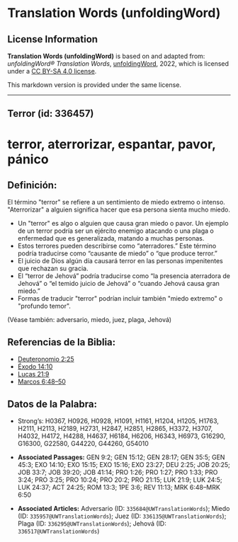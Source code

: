 # Translation Words (unfoldingWord)

## License Information

**Translation Words (unfoldingWord)** is based on and adapted from: _unfoldingWord® Translation Words_, [unfoldingWord](https://unfoldingword.org/utw), 2022, which is licensed under a [CC BY-SA 4.0 license](https://creativecommons.org/licenses/by-sa/4.0/legalcode.en).

This markdown version is provided under the same license.



--------------------------------

## Terror (id: 336457)

terror, aterrorizar, espantar, pavor, pánico
============================================

Definición:
-----------

El término "terror" se refiere a un sentimiento de miedo extremo o intenso. "Aterrorizar" a alguien significa hacer que esa persona sienta mucho miedo.

* Un "terror" es algo o alguien que causa gran miedo o pavor. Un ejemplo de un terror podría ser un ejército enemigo atacando o una plaga o enfermedad que es generalizada, matando a muchas personas.
* Estos terrores pueden describirse como “aterradores.” Este término podría traducirse como “causante de miedo” o “que produce terror.”
* El juicio de Dios algún día causará terror en las personas impenitentes que rechazan su gracia.
* El “terror de Jehová” podría traducirse como “la presencia aterradora de Jehová” o “el temido juicio de Jehová” o “cuando Jehová causa gran miedo.”
* Formas de traducir "terror" podrían incluir también "miedo extremo" o "profundo temor".

(Véase también: adversario, miedo, juez, plaga, Jehová)

Referencias de la Biblia:
-------------------------

* [Deuteronomio 2:25](https://ref.ly/Deut2:25)
* [Éxodo 14:10](https://ref.ly/Exod14:10)
* [Lucas 21:9](https://ref.ly/Luke21:9)
* [Marcos 6:48–50](https://ref.ly/Mark6:48-Mark6:50)

Datos de la Palabra:
--------------------

* Strong’s: H0367, H0926, H0928, H1091, H1161, H1204, H1205, H1763, H2111, H2113, H2189, H2731, H2847, H2851, H2865, H3372, H3707, H4032, H4172, H4288, H4637, H6184, H6206, H6343, H6973, G16290, G16300, G22580, G44220, G44260, G54010

* **Associated Passages:** GEN 9:2; GEN 15:12; GEN 28:17; GEN 35:5; GEN 45:3; EXO 14:10; EXO 15:15; EXO 15:16; EXO 23:27; DEU 2:25; JOB 20:25; JOB 33:7; JOB 39:20; JOB 41:14; PRO 1:26; PRO 1:27; PRO 1:33; PRO 3:24; PRO 3:25; PRO 10:24; PRO 20:2; PRO 21:15; LUK 21:9; LUK 24:5; LUK 24:37; ACT 24:25; ROM 13:3; 1PE 3:6; REV 11:13; MRK 6:48–MRK 6:50
* **Associated Articles:** Adversario (ID: `335684@UWTranslationWords`); Miedo (ID: `335957@UWTranslationWords`); Juez (ID: `336135@UWTranslationWords`); Plaga (ID: `336295@UWTranslationWords`); Jehová (ID: `336517@UWTranslationWords`)

